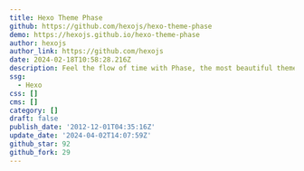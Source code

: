 ```yaml
---
title: Hexo Theme Phase
github: https://github.com/hexojs/hexo-theme-phase
demo: https://hexojs.github.io/hexo-theme-phase
author: hexojs
author_link: https://github.com/hexojs
date: 2024-02-18T10:58:28.216Z
description: Feel the flow of time with Phase, the most beautiful theme for Hexo.
ssg:
  - Hexo
css: []
cms: []
category: []
draft: false
publish_date: '2012-12-01T04:35:16Z'
update_date: '2024-04-02T14:07:59Z'
github_star: 92
github_fork: 29
---
```

